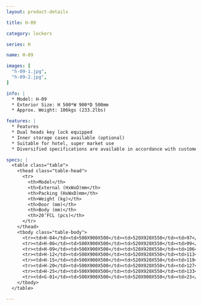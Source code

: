 ```yaml
---
layout: product-details

title: H-09

category: lockers

series: H

name: H-09

images: [
  "h-09-1.jpg",
  "h-09-2.jpg",
]

info: |
  * Model: H-09
  * Exterior Size: H 500*W 900*D 500mm
  * Approx. Weight: 106kgs (233.2lbs)

features: |
  * Features
  * Dual heads key lock equipped
  * Inner storage cases available (optional)
  * Suitable for hotel, super market use
  * Diversified specifications are available in accordance with customer&#39;s requirements

specs: |
  <table class="table">
    <thead class="table-head">
      <tr>
        <th>Model</th>
        <th>External (HxWxD)mm</th>
        <th>Packing (HxWxD)mm</th>
        <th>Weight (kg)</th>
        <th>Door (mm)</th>
        <th>Body (mm)</th>
        <th>20’FCL (pcs)</th>
      </tr>
    </thead>
    <tbody class="table-body">
      <tr><td>H-04</td><td>500X900X500</td><td>520X920X550</td><td>97</td><td>10</td><td>3</td><td>115</td></tr>
      <tr><td>H-06</td><td>500X900X500</td><td>520X920X550</td><td>99</td><td>10</td><td>3</td><td>115</td></tr>
      <tr><td>H-09</td><td>500X900X500</td><td>520X920X550</td><td>106</td><td>10</td><td>3</td><td>115</td></tr>
      <tr><td>H-12</td><td>500X900X500</td><td>520X920X550</td><td>113</td><td>10</td><td>3</td><td>115</td></tr>
      <tr><td>H-15</td><td>500X900X500</td><td>520X920X550</td><td>119</td><td>10</td><td>3</td><td>115</td></tr>
      <tr><td>H-20</td><td>500X900X500</td><td>520X920X550</td><td>127</td><td>10</td><td>3</td><td>115</td></tr>
      <tr><td>H-25</td><td>500X900X500</td><td>520X920X550</td><td>133</td><td>10</td><td>3</td><td>115</td></tr>
      <tr><td>G-01</td><td>500X900X500</td><td>520X900X550</td><td>23</td><td>10</td><td>3</td><td>115</td></tr>
    </tbody>
  </table>

---
```



